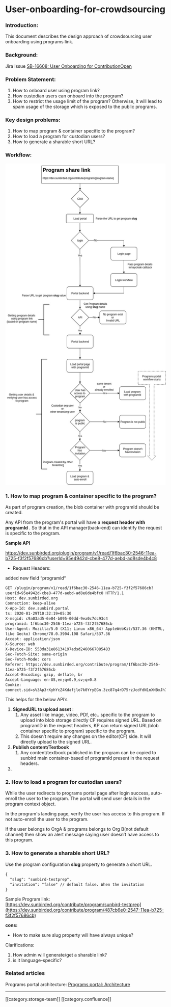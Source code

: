 # User-onboarding-for-crowdsourcing

### ​Introduction:

This document describes the design approach of crowdsourcing user onboarding using programs link.

### Background:

Jira Issue ​[SB-16608: User Onboarding for ContributionOpen](https://project-sunbird.atlassian.net/browse/SB-16608)

### Problem Statement:

1. How to onboard user using program link?
2. How custodian users can onboard into the program?
3. How to restrict the usage limit of the program? Otherwise, it will lead to spam usage of the storage which is exposed to the public programs.

### Key design problems:

1. How to map program & container specific to the program?
2. How to load a program for custodian users?
3. How to generate a sharable short URL?

### Workflow:

![](<../../../../.gitbook/assets/program crowdsourcing.jpg>)

### 1. How to map program & container specific to the program?

As part of program creation, the blob container with programId should be created.

Any API from the program's portal will have a **request header with programId** . So that in the API manager(back-end) can identify the request is specific to the program.

**Sample API**

https://dev.sunbirded.org/plugin/program/v1/read/1f6bac30-2546-11ea-b725-f3f2f57686cb?userId=95e4942d-cbe8-477d-aebd-ad8sde4b4c8

* Request Headers:

added new field “programid“

```
GET /plugin/program/v1/read/1f6bac30-2546-11ea-b725-f3f2f57686cb?userId=95e4942d-cbe8-477d-aebd-ad8e6de4bfc8 HTTP/1.1
Host: dev.sunbirded.org
Connection: keep-alive
X-App-Id: dev.sunbird.portal
ts: 2020-01-29T10:32:19+05:30
X-msgid: c9a03ad5-6e04-b095-00dd-9ea0c7dc93c4
programid: 1f6bac30-2546-11ea-b725-f3f2f57686cb
User-Agent: Mozilla/5.0 (X11; Linux x86_64) AppleWebKit/537.36 (KHTML, like Gecko) Chrome/78.0.3904.108 Safari/537.36
Accept: application/json
X-Source: web
X-Device-ID: 553da31e86134197adsd2460667085483
Sec-Fetch-Site: same-origin
Sec-Fetch-Mode: cors
Referer: https://dev.sunbirded.org/contribute/program/1f6bac30-2546-11ea-b725-f3f2f57686cb
Accept-Encoding: gzip, deflate, br
Accept-Language: en-US,en;q=0.9,sv;q=0.8
Cookie: connect.sid=s%3Ap3rXyhYcZ4Kdafjlo7k0YryEGn.3zc87q4rD75rzJcdfdN1nXNBxJh7J6%2FqmCa7%2BO%2BlyX4
```

This helps for the below API’s

1. **SignedURL to upload asset** :
   1. Any asset like image, video, PDf, etc.. specific to the program to upload into blob storage directly CF requires signed URL. Based on programID in the request headers, KP can return signed URL(blob container specific to program) specific to the program.
   2. This doesn’t require any changes on the editor(CF) side. It will directly upload to the signed URL.
2. **Publish content/Textbook**
   1. Any content/textbook published in the program can be copied to sunbird main container-based of programId present in the request headers.
3.

### 2. How to load a program for custodian users?

While the user redirects to programs portal page after login success, auto-enroll the user to the program. The portal will send user details in the program context object.

In the program's landing page, verify the user has access to this program. If not auto-enroll the user to the program.

If the user belongs to OrgA & programs belongs to Org B(not default channel) then show an alert message saying user doesn’t have access to this program.

### 3. How to generate a sharable short URL?

Use the program configuration **slug** property to generate a short URL.

```
{
  "slug": "sunbird-testprep",
  "invitation": "false" // default false. When the invitation 
}
```

Sample Program link: [https://dev.sunbirded.org/contribute/program/sunbird-testprep](https://dev.sunbirded.org/contribute/program/487cb6e0-2547-11ea-b725-f3f2f57686cb)

**cons:**

* How to make sure slug property will have always unique?

Clarifications:

1. How admin will generate/get a sharable link?
2. is it language-specific?

### Related articles

Programs portal architecture: ​[Programs portal: Architecture](https://project-sunbird.atlassian.net/wiki/spaces/SBDES/pages/1131741213/Programs+portal%3A+Architecture)

***

\[\[category.storage-team]] \[\[category.confluence]]
